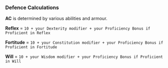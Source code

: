 ### Defence Calculations

**AC** is determined by various abilities and armour.

**Reflex** = `10 + your Dexterity modifier + your Proficiency Bonus if Proficient in Reflex`  

**Fortitude** = `10 + your Constitution modifier + your Proficiency Bonus if Proficient in Fortitude`  

**Will** = `10 + your Wisdom modifier + your Proficiency Bonus if Proficient in Will`  
